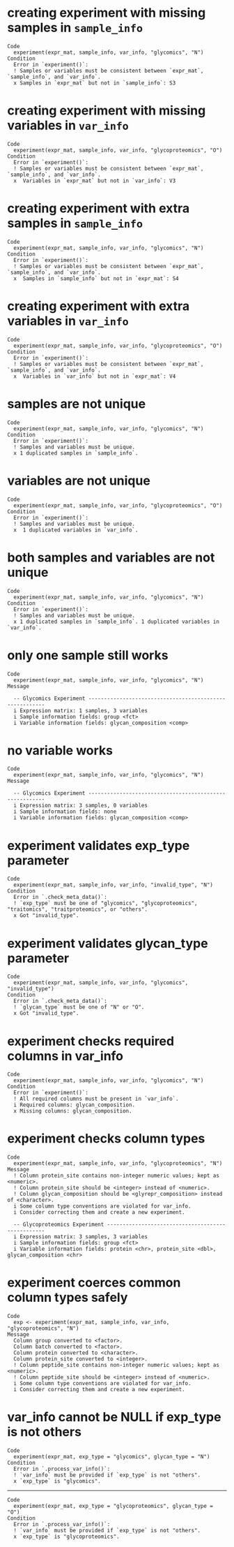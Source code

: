 # creating experiment with missing samples in `sample_info`

    Code
      experiment(expr_mat, sample_info, var_info, "glycomics", "N")
    Condition
      Error in `experiment()`:
      ! Samples or variables must be consistent between `expr_mat`, `sample_info`, and `var_info`.
      x Samples in `expr_mat` but not in `sample_info`: S3

# creating experiment with missing variables in `var_info`

    Code
      experiment(expr_mat, sample_info, var_info, "glycoproteomics", "O")
    Condition
      Error in `experiment()`:
      ! Samples or variables must be consistent between `expr_mat`, `sample_info`, and `var_info`.
      x  Variables in `expr_mat` but not in `var_info`: V3

# creating experiment with extra samples in `sample_info`

    Code
      experiment(expr_mat, sample_info, var_info, "glycomics", "N")
    Condition
      Error in `experiment()`:
      ! Samples or variables must be consistent between `expr_mat`, `sample_info`, and `var_info`.
      x  Samples in `sample_info` but not in `expr_mat`: S4

# creating experiment with extra variables in `var_info`

    Code
      experiment(expr_mat, sample_info, var_info, "glycoproteomics", "O")
    Condition
      Error in `experiment()`:
      ! Samples or variables must be consistent between `expr_mat`, `sample_info`, and `var_info`.
      x  Variables in `var_info` but not in `expr_mat`: V4

# samples are not unique

    Code
      experiment(expr_mat, sample_info, var_info, "glycomics", "N")
    Condition
      Error in `experiment()`:
      ! Samples and variables must be unique.
      x 1 duplicated samples in `sample_info`.

# variables are not unique

    Code
      experiment(expr_mat, sample_info, var_info, "glycoproteomics", "O")
    Condition
      Error in `experiment()`:
      ! Samples and variables must be unique.
      x  1 duplicated variables in `var_info`.

# both samples and variables are not unique

    Code
      experiment(expr_mat, sample_info, var_info, "glycomics", "N")
    Condition
      Error in `experiment()`:
      ! Samples and variables must be unique.
      x 1 duplicated samples in `sample_info`. 1 duplicated variables in `var_info`.

# only one sample still works

    Code
      experiment(expr_mat, sample_info, var_info, "glycomics", "N")
    Message
      
      -- Glycomics Experiment --------------------------------------------------------
      i Expression matrix: 1 samples, 3 variables
      i Sample information fields: group <fct>
      i Variable information fields: glycan_composition <comp>

# no variable works

    Code
      experiment(expr_mat, sample_info, var_info, "glycomics", "N")
    Message
      
      -- Glycomics Experiment --------------------------------------------------------
      i Expression matrix: 3 samples, 0 variables
      i Sample information fields: none
      i Variable information fields: glycan_composition <comp>

# experiment validates exp_type parameter

    Code
      experiment(expr_mat, sample_info, var_info, "invalid_type", "N")
    Condition
      Error in `.check_meta_data()`:
      ! `exp_type` must be one of "glycomics", "glycoproteomics", "traitomics", "traitproteomics", or "others".
      x Got "invalid_type".

# experiment validates glycan_type parameter

    Code
      experiment(expr_mat, sample_info, var_info, "glycomics", "invalid_type")
    Condition
      Error in `.check_meta_data()`:
      ! `glycan_type` must be one of "N" or "O".
      x Got "invalid_type".

# experiment checks required columns in var_info

    Code
      experiment(expr_mat, sample_info, var_info, "glycomics", "N")
    Condition
      Error in `experiment()`:
      ! All required columns must be present in `var_info`.
      i Required columns: glycan_composition.
      x Missing columns: glycan_composition.

# experiment checks column types

    Code
      experiment(expr_mat, sample_info, var_info, "glycoproteomics", "N")
    Message
      ! Column protein_site contains non-integer numeric values; kept as <numeric>.
      ! Column protein_site should be <integer> instead of <numeric>.
      ! Column glycan_composition should be <glyrepr_composition> instead of <character>.
      i Some column type conventions are violated for var_info.
      i Consider correcting them and create a new experiment.
      
      -- Glycoproteomics Experiment --------------------------------------------------
      i Expression matrix: 3 samples, 3 variables
      i Sample information fields: group <fct>
      i Variable information fields: protein <chr>, protein_site <dbl>, glycan_composition <chr>

# experiment coerces common column types safely

    Code
      exp <- experiment(expr_mat, sample_info, var_info, "glycoproteomics", "N")
    Message
      Column group converted to <factor>.
      Column batch converted to <factor>.
      Column protein converted to <character>.
      Column protein_site converted to <integer>.
      ! Column peptide_site contains non-integer numeric values; kept as <numeric>.
      ! Column peptide_site should be <integer> instead of <numeric>.
      i Some column type conventions are violated for var_info.
      i Consider correcting them and create a new experiment.

# var_info cannot be NULL if exp_type is not others

    Code
      experiment(expr_mat, exp_type = "glycomics", glycan_type = "N")
    Condition
      Error in `.process_var_info()`:
      ! `var_info` must be provided if `exp_type` is not "others".
      x `exp_type` is "glycomics".

---

    Code
      experiment(expr_mat, exp_type = "glycoproteomics", glycan_type = "O")
    Condition
      Error in `.process_var_info()`:
      ! `var_info` must be provided if `exp_type` is not "others".
      x `exp_type` is "glycoproteomics".

